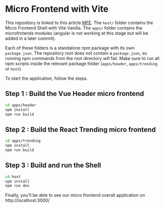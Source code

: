 # Micro Frontend with Vite

This repository is linked to this article [MFE](https://dev.to/mairouche/setup-a-micro-frontend-architecture-in-15min-with-vite-4pbg).
The `host/` folder contains the Micro Frontend Shell with Vite Vanilla.
The `apps/` folder contains the microfrotends modules (angular is not working at this stage but will be added in a later commit).

Each of these folders is a standalone npm package with its own `package.json`. The repository root does not contain a `package.json`, so running npm commands from the root directory will fail. Make sure to run all npm scripts inside the relevant package folder (`apps/header`, `apps/trending` or `host`).

To start the application, follow the steps.

## Step 1 : Build the Vue Header micro frontend

```bash
cd apps/header
npm install
npm run build
```

## Step 2 : Build the React Trending micro frontend

```bash
cd apps/trending
npm install
npm run build
```

## Step 3 : Build and run the Shell

```bash
cd host
npm install
npm run dev
```

Finally, you'll be able to see our micro frontend overall application on http://localhost:3000/
